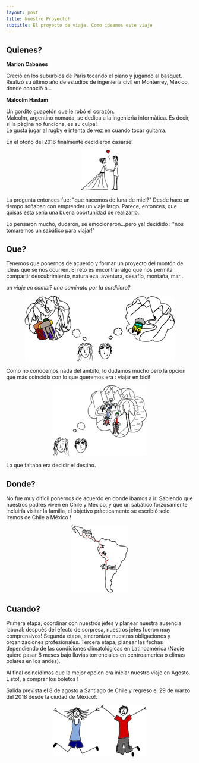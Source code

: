 ```yaml
---
layout: post
title: Nuestro Proyecto!
subtitle: El proyecto de viaje. Como ideamos este viaje
---
```


## Quienes?

**Marion Cabanes**

Creciò en los suburbios de Parìs tocando el piano y jugando al basquet.<br> 
Realizó su último año de estudios de ingeniería civil en Monterrey, México, donde conociò a...

**Malcolm Haslam**

Un gordito guapetón que le robó el corazón.<br>
Malcolm, argentino nomada, se dedica a la ingenierìa informàtica. Es decir, si la pàgina no funciona, es su culpa!<br>
Le gusta jugar al rugby e intenta de vez en cuando tocar guitarra. 

En el otoño del 2016 finalmente decidieron casarse!

<p style="
    margin: auto;
    width: 20%;
	">
	<img id="project-novios" src="/img/designs/project/novios.svg" alt="Drawing" style="/* width: 25%; */padding: 0;">
</p>

La pregunta entonces fue: "que hacemos de luna de miel?"
Desde hace un tiempo soñaban con emprender un viaje largo. Parece, entonces, que quisas ésta sería una buena oportunidad de realizarlo.

Lo pensaron mucho, dudaron, se emocionaron...pero ya! decidido : "nos tomaremos un sabático para viajar!"


## Que?

Tenemos que ponernos de acuerdo y formar un proyecto del montón de ideas que se nos ocurren.
El reto es encontrar algo que nos permita compartir descubrimiento, naturaleza, aventura, desafío, montaña, mar...

_un viaje en combi? una caminata por la cordillera?_
<p style="
    margin: auto;
    width: 80%;
	">
	<img src="/img/designs/project/marionymalcolmthinking.svg" alt="Drawing"/>
</p>

Como no conocemos nada del ámbito, lo dudamos mucho pero la opción que más coincidía con lo que queremos era : viajar en bici!

<p style="
    margin: auto;
    width: 50%;
	">
	<img src="/img/designs/project/marionymalcolmthinking2.svg" alt="Drawing"/>
</p>

Lo que faltaba era decidir el destino.

## Donde?

No fue muy dificil ponernos de acuerdo en donde ibamos a ir. Sabiendo que nuestros padres viven en Chile y México, y que un sabático forzosamente incluiría visitar la familia, el objetivo pràcticamente se escribió solo.<br>
Iremos de Chile a México !

<p style="
    margin: auto;
    width: 30%;
	">
	<img src="/img/designs/project/projectmap.svg" alt="Drawing"/>
</p>

## Cuando?

Primera etapa, coordinar con nuestros jefes y planear nuestra ausencia laboral: después del efecto de sorpresa, nuestros jefes fueron muy comprensivos!
Segunda etapa, sincronizar nuestras obligaciones y organizaciones profesionales.
Tercera etapa, planear las fechas dependiendo de las condiciones climatológicas en Latinoamérica (Nadie quiere pasar 8 meses bajo lluvias torrenciales en centroamerica o climas polares en los andes).

Al final coincidimos que la mejor opcion era iniciar nuestro viaje en Agosto. Listo!, a comprar los boletos !

Salida prevista el 8 de agosto a Santiago de Chile y regreso el 29 de marzo del 2018 desde la ciudad de Mèxico!.

<p style="
    margin: auto;
    width: 50%;
	">
	<img src="/img/designs/project/marionymalcolm.svg" alt="Drawing"/>
</p>


